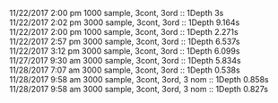 11/22/2017 2:00 pm 1000 sample, 3cont, 3ord :: 1Depth 3s    
11/22/2017 2:02 pm 3000 sample, 3cont, 3ord :: 1Depth 9.164s    
11/22/2017 2:00 pm 1000 sample, 3cont, 3ord :: 1Depth 2.271s    
11/22/2017 2:57 pm 3000 sample, 3cont, 3ord :: 1Depth 6.537s         
11/22/2017 3:12 pm 3000 sample, 3cont, 3ord :: 1Depth 6.099s     
11/27/2017 9:30 am 3000 sample, 3cont, 3ord :: 1Depth 5.834s     
11/28/2017 7:07 am 3000 sample, 3cont, 3ord :: 1Depth 0.538s    
11/28/2017 9:58 am 3000 sample, 3cont, 3ord, 3 nom :: 1Depth 0.858s
11/28/2017 9:58 am 3000 sample, 3cont, 3ord, 3 nom :: 1Depth 0.827s
